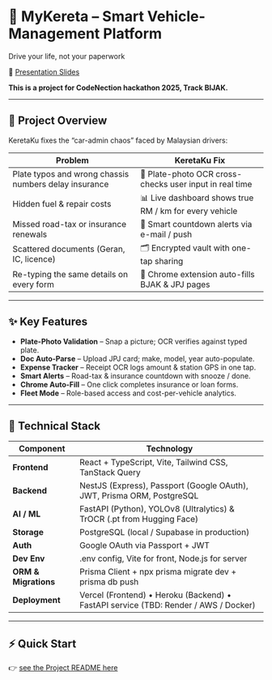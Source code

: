 # 🚗 MyKereta – Smart Vehicle-Management Platform  
Drive your life, not your paperwork

📄 [Presentation Slides](https://drive.google.com/drive/folders/1cqFF7POEtSZ79wl31A-WUBOUBdmzkWbW?usp=sharing)

**This is a project for CodeNection hackathon 2025, Track BIJAK.**

---

## 🌟 Project Overview  
KeretaKu fixes the “car-admin chaos” faced by Malaysian drivers:

| Problem | KeretaKu Fix |
|---------|--------------|
| Plate typos and wrong chassis numbers delay insurance | 📸 Plate-photo OCR cross-checks user input in real time |
| Hidden fuel & repair costs | 📊 Live dashboard shows true RM / km for every vehicle |
| Missed road-tax or insurance renewals | 🔔 Smart countdown alerts via e-mail / push |
| Scattered documents (Geran, IC, licence) | 🗂️ Encrypted vault with one-tap sharing |
| Re-typing the same details on every form | 🧩 Chrome extension auto-fills BJAK & JPJ pages |

---

## ✨ Key Features
- **Plate-Photo Validation** – Snap a picture; OCR verifies against typed plate.  
- **Doc Auto-Parse** – Upload JPJ card; make, model, year auto-populate.  
- **Expense Tracker** – Receipt OCR logs amount & station GPS in one tap.  
- **Smart Alerts** – Road-tax & insurance countdown with snooze / done.  
- **Chrome Auto-Fill** – One click completes insurance or loan forms.  
- **Fleet Mode** – Role-based access and cost-per-vehicle analytics.

---

## 🚀 Technical Stack
| Component | Technology |
|-----------|------------|
| **Frontend** | React + TypeScript, Vite, Tailwind CSS, TanStack Query |
| **Backend** | NestJS (Express), Passport (Google OAuth), JWT, Prisma ORM, PostgreSQL |
| **AI / ML** | FastAPI (Python), YOLOv8 (Ultralytics) & TrOCR (.pt from Hugging Face) |
| **Storage** | PostgreSQL (local / Supabase in production) |
| **Auth** | Google OAuth via Passport + JWT |
| **Dev Env** | .env config, Vite for front, Node.js for server |
| **ORM & Migrations** | Prisma Client + npx prisma migrate dev + prisma db push |
| **Deployment** | Vercel (Frontend) • Heroku (Backend) • FastAPI service (TBD: Render / AWS / Docker) |

---

## ⚡ Quick Start
👉 [see the Project README here](./project/README.md)
